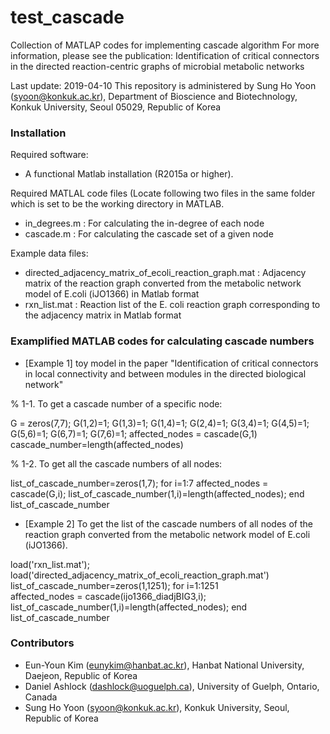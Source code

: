 # test_cascade

Collection of MATLAP codes for implementing cascade algorithm
For more information, please see the publication: Identification of critical connectors in the directed reaction-centric graphs of microbial metabolic networks

Last update: 2019-04-10
This repository is administered by Sung Ho Yoon (syoon@konkuk.ac.kr), Department of Bioscience and Biotechnology, Konkuk University, Seoul 05029, Republic of Korea

### Installation
Required software:
* A functional Matlab installation (R2015a or higher).

Required MATLAL code files (Locate following two files in the same folder which is set to be the working directory in MATLAB.
* in_degrees.m : For calculating the in-degree of each node
* cascade.m : For calculating the cascade set of a given node

Example data files:
* directed_adjacency_matrix_of_ecoli_reaction_graph.mat : Adjacency matrix of the reaction graph converted from the metabolic network model of E.coli (iJO1366) in Matlab format
* rxn_list.mat : Reaction list of the E. coli reaction graph corresponding to the adjacency matrix in Matlab format

### Examplified MATLAB codes for calculating cascade numbers

* [Example 1] toy model in the paper "Identification of critical connectors in local connectivity and between modules in the directed biological network" 

% 1-1. To get a cascade number of a specific node: 

G = zeros(7,7);
G(1,2)=1; G(1,3)=1; G(1,4)=1; G(2,4)=1; G(3,4)=1; G(4,5)=1; G(5,6)=1; G(6,7)=1; G(7,6)=1;
affected_nodes = cascade(G,1)
cascade_number=length(affected_nodes)
 
% 1-2. To get all the cascade numbers of all nodes: 

list_of_cascade_number=zeros(1,7);
for i=1:7 
	affected_nodes = cascade(G,i);
	list_of_cascade_number(1,i)=length(affected_nodes);
end 
list_of_cascade_number

* [Example 2] To get the list of the cascade numbers of all nodes of the reaction graph converted from the metabolic network model of E.coli (iJO1366). 

load('rxn_list.mat');
load('directed_adjacency_matrix_of_ecoli_reaction_graph.mat')
list_of_cascade_number=zeros(1,1251);
for i=1:1251	
	affected_nodes = cascade(ijo1366_diadjBIG3,i);
	list_of_cascade_number(1,i)=length(affected_nodes);
end 
list_of_cascade_number

### Contributors
* Eun-Youn Kim (eunykim@hanbat.ac.kr), Hanbat National University, Daejeon, Republic of Korea
* Daniel Ashlock (dashlock@uoguelph.ca), University of Guelph, Ontario, Canada
* Sung Ho Yoon (syoon@konkuk.ac.kr), Konkuk University, Seoul, Republic of Korea
